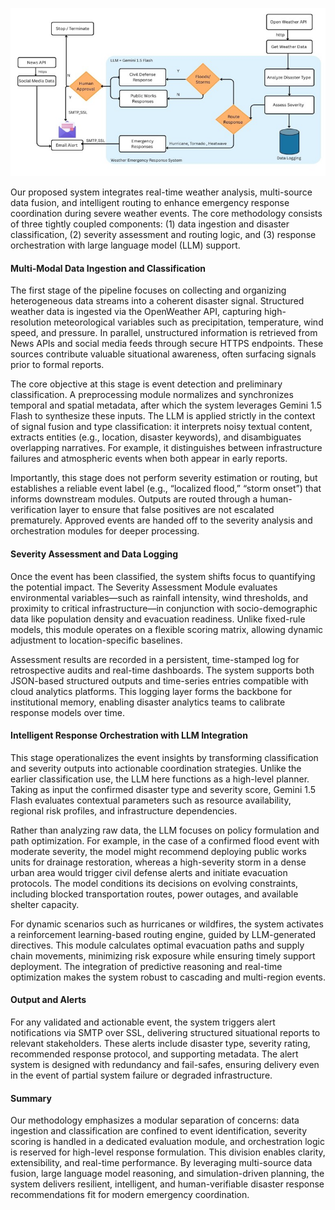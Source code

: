 <p align="center">
  <img src="static/assets/img/method.jpg" alt="System Workflow Diagram" width="700"/>
</p>


Our proposed system integrates real-time weather analysis, multi-source data fusion, and intelligent routing to enhance emergency response coordination during severe weather events. The core methodology consists of three tightly coupled components: (1) data ingestion and disaster classification, (2) severity assessment and routing logic, and (3) response orchestration with large language model (LLM) support.

#### Multi-Modal Data Ingestion and Classification
The first stage of the pipeline focuses on collecting and organizing heterogeneous data streams into a coherent disaster signal. Structured weather data is ingested via the OpenWeather API, capturing high-resolution meteorological variables such as precipitation, temperature, wind speed, and pressure. In parallel, unstructured information is retrieved from News APIs and social media feeds through secure HTTPS endpoints. These sources contribute valuable situational awareness, often surfacing signals prior to formal reports.

The core objective at this stage is event detection and preliminary classification. A preprocessing module normalizes and synchronizes temporal and spatial metadata, after which the system leverages Gemini 1.5 Flash to synthesize these inputs. The LLM is applied strictly in the context of signal fusion and type classification: it interprets noisy textual content, extracts entities (e.g., location, disaster keywords), and disambiguates overlapping narratives. For example, it distinguishes between infrastructure failures and atmospheric events when both appear in early reports.

Importantly, this stage does not perform severity estimation or routing, but establishes a reliable event label (e.g., “localized flood,” “storm onset”) that informs downstream modules. Outputs are routed through a human-verification layer to ensure that false positives are not escalated prematurely. Approved events are handed off to the severity analysis and orchestration modules for deeper processing.

#### Severity Assessment and Data Logging
Once the event has been classified, the system shifts focus to quantifying the potential impact. The Severity Assessment Module evaluates environmental variables—such as rainfall intensity, wind thresholds, and proximity to critical infrastructure—in conjunction with socio-demographic data like population density and evacuation readiness. Unlike fixed-rule models, this module operates on a flexible scoring matrix, allowing dynamic adjustment to location-specific baselines.

Assessment results are recorded in a persistent, time-stamped log for retrospective audits and real-time dashboards. The system supports both JSON-based structured outputs and time-series entries compatible with cloud analytics platforms. This logging layer forms the backbone for institutional memory, enabling disaster analytics teams to calibrate response models over time.

#### Intelligent Response Orchestration with LLM Integration
This stage operationalizes the event insights by transforming classification and severity outputs into actionable coordination strategies. Unlike the earlier classification use, the LLM here functions as a high-level planner. Taking as input the confirmed disaster type and severity score, Gemini 1.5 Flash evaluates contextual parameters such as resource availability, regional risk profiles, and infrastructure dependencies.

Rather than analyzing raw data, the LLM focuses on policy formulation and path optimization. For example, in the case of a confirmed flood event with moderate severity, the model might recommend deploying public works units for drainage restoration, whereas a high-severity storm in a dense urban area would trigger civil defense alerts and initiate evacuation protocols. The model conditions its decisions on evolving constraints, including blocked transportation routes, power outages, and available shelter capacity.

For dynamic scenarios such as hurricanes or wildfires, the system activates a reinforcement learning-based routing engine, guided by LLM-generated directives. This module calculates optimal evacuation paths and supply chain movements, minimizing risk exposure while ensuring timely support deployment. The integration of predictive reasoning and real-time optimization makes the system robust to cascading and multi-region events.

#### Output and Alerts
For any validated and actionable event, the system triggers alert notifications via SMTP over SSL, delivering structured situational reports to relevant stakeholders. These alerts include disaster type, severity rating, recommended response protocol, and supporting metadata. The alert system is designed with redundancy and fail-safes, ensuring delivery even in the event of partial system failure or degraded infrastructure.

#### Summary
Our methodology emphasizes a modular separation of concerns: data ingestion and classification are confined to event identification, severity scoring is handled in a dedicated evaluation module, and orchestration logic is reserved for high-level response formulation. This division enables clarity, extensibility, and real-time performance. By leveraging multi-source data fusion, large language model reasoning, and simulation-driven planning, the system delivers resilient, intelligent, and human-verifiable disaster response recommendations fit for modern emergency coordination.

